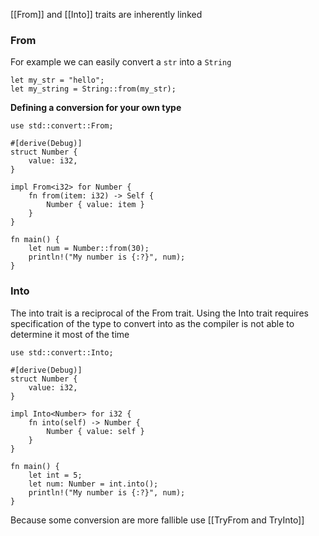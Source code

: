 [[From]] and [[Into]] traits are inherently linked

### From
For example we can easily convert a `str` into a `String`
~~~
let my_str = "hello";
let my_string = String::from(my_str);
~~~

**Defining a conversion for your own type**
~~~
use std::convert::From;

#[derive(Debug)]
struct Number {
	value: i32,
}

impl From<i32> for Number {
	fn from(item: i32) -> Self {
		Number { value: item }
	}
}

fn main() {
	let num = Number::from(30);
	println!("My number is {:?}", num);
}
~~~

### Into 
The into trait is a reciprocal of the From trait. Using the Into trait requires specification of the type to convert into as the compiler is not able to determine it most of the time

~~~
use std::convert::Into;

#[derive(Debug)]
struct Number {
	value: i32,
}

impl Into<Number> for i32 {
	fn into(self) -> Number {
		Number { value: self }
	}
}

fn main() {
	let int = 5; 
	let num: Number = int.into();
	println!("My number is {:?}", num);
}
~~~

Because some conversion are more fallible use [[TryFrom and TryInto]]

